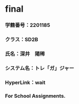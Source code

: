 # final

### 学籍番号：2201185
### クラス：SD2B
### 氏名：深井　陽稀
### システム名：トレ「ガ」ジャー
### HyperLink：wait
### For School Assignments.